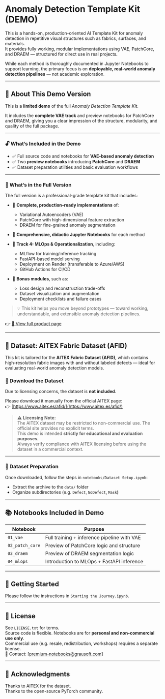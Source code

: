 # Anomaly Detection Template Kit (DEMO)

This is a hands-on, production-oriented AI Template Kit for anomaly detection in repetitive visual structures such as fabrics, surfaces, and materials.  
It provides fully working, modular implementations using VAE, PatchCore, and DRAEM — structured for direct use in real projects.

While each method is thoroughly documented in Jupyter Notebooks to support learning, the primary focus is on **deployable, real-world anomaly detection pipelines** — not academic exploration.

---

## 🎁 About This Demo Version

This is a **limited demo** of the full *Anomaly Detection Template Kit*.

It includes the **complete VAE track** and preview notebooks for PatchCore and DRAEM, giving you a clear impression of the structure, modularity, and quality of the full package.

---

### 🔓 What’s Included in the Demo

* ✅ Full source code and notebooks for **VAE-based anomaly detection**
* ✅ Two **preview notebooks** introducing **PatchCore** and **DRAEM**
* ✅ Dataset preparation utilities and basic evaluation workflows

---

### 🔐 What’s in the Full Version

The full version is a professional-grade template kit that includes:

* 📂 **Complete, production-ready implementations** of:

  * Variational Autoencoders (VAE)
  * PatchCore with high-dimensional feature extraction
  * DRAEM for fine-grained anomaly segmentation

* 📓 **Comprehensive, didactic Jupyter Notebooks** for each method
* 🔧 **Track 4: MLOps & Operationalization**, including:

  * MLflow for training/inference tracking
  * FastAPI-based model serving
  * Deployment on Render (transferable to Azure/AWS)
  * GitHub Actions for CI/CD

* 🧠 **Bonus modules**, such as:

  * Loss design and reconstruction trade-offs
  * Dataset visualization and augmentation
  * Deployment checklists and failure cases

> 💡 This kit helps you move beyond prototypes — toward working, understandable, and extensible anomaly detection pipelines.

👉 [🛒 View full product page](https://grausoft.net/product/anomaly-detection-template-kit)

---

## 📂 Dataset: AITEX Fabric Dataset (AFID)

This kit is tailored for the **AITEX Fabric Dataset (AFID)**, which contains high-resolution fabric images with and without labeled defects — ideal for evaluating real-world anomaly detection models.

### 🔗 Download the Dataset

Due to licensing concerns, the dataset is **not included**.

Please download it manually from the official AITEX page:  
👉 [https://www.aitex.es/afid/](https://www.aitex.es/afid/)

> ⚠️ **Licensing Note:**  
> The AITEX dataset may be restricted to non-commercial use. The official site provides no explicit terms.  
> This demo is intended **strictly for educational and evaluation purposes**.  
> Always verify compliance with AITEX licensing before using the dataset in a commercial context.

---

### 🧰 Dataset Preparation

Once downloaded, follow the steps in `notebooks/Dataset Setup.ipynb`:

- Extract the archive to the `data/` folder
- Organize subdirectories (e.g. `Defect`, `NoDefect`, `Mask`)

---

## 📚 Notebooks Included in Demo

| Notebook         | Purpose                                      |
|------------------|----------------------------------------------|
| `01_vae`         | Full training + inference pipeline with VAE  |
| `02_patch_core`  | Preview of PatchCore logic and structure     |
| `03_draem`       | Preview of DRAEM segmentation logic          |
| `04_mlops`       | Introduction to MLOps + FastAPI inference    |

---

## 🚀 Getting Started

Please follow the instructions in `Starting the Journey.ipynb`.

---

## 📜 License

See `LICENSE.txt` for terms.  
Source code is flexible. Notebooks are for **personal and non-commercial use only**.  
Commercial use (e.g. resale, redistribution, workshops) requires a separate license.  
📩 Contact: [premium-notebooks@grausoft.com]

---

## 🙌 Acknowledgments

Thanks to AITEX for the dataset.  
Thanks to the open-source PyTorch community.

